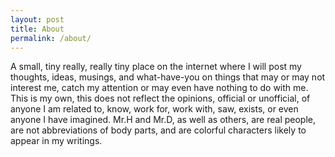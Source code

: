 ```yaml
---
layout: post
title: About
permalink: /about/
---
```

A small, tiny really, really tiny place on the internet where I will post my thoughts, ideas, musings, and what-have-you on things that may or may not interest me, catch my attention or may even have nothing to do with me. This is my own, this does not reflect the opinions, official or unofficial, of anyone I am related to, know, work for, work with, saw, exists, or even anyone I have imagined. Mr.H and Mr.D, as well as others, are real people, are not abbreviations of body parts, and are colorful characters likely to appear in my writings.
